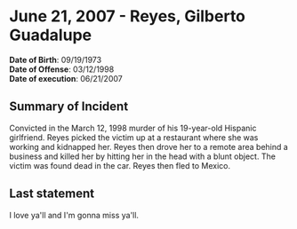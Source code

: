 # June 21, 2007 - Reyes, Gilberto Guadalupe

**Date of Birth**: 09/19/1973<br/>
**Date of Offense**: 03/12/1998<br/>
**Date of execution**: 06/21/2007<br/>

## Summary of Incident
Convicted in the March 12, 1998 murder of his 19-year-old Hispanic girlfriend. Reyes picked the victim up at a restaurant where she was working and kidnapped her. Reyes then drove her to a remote area behind a business and killed her by hitting her in the head with a blunt object. The victim was found dead in the car. Reyes then fled to Mexico.

## Last statement
I love ya'll and I'm gonna miss ya'll.
